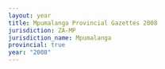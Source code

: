 ```yaml
---
layout: year
title: Mpumalanga Provincial Gazettes 2008
jurisdiction: ZA-MP
jurisdiction_name: Mpumalanga
provincial: true
year: "2008"
---
```

